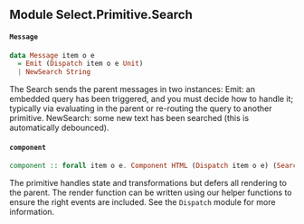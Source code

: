 ## Module Select.Primitive.Search

#### `Message`

``` purescript
data Message item o e
  = Emit (Dispatch item o e Unit)
  | NewSearch String
```

The Search sends the parent messages in two instances:
Emit: an embedded query has been triggered, and you must decide how to handle it; typically via evaluating
in the parent or re-routing the query to another primitive.
NewSearch: some new text has been searched (this is automatically debounced).

#### `component`

``` purescript
component :: forall item o e. Component HTML (Dispatch item o e) (SearchInput item o e) (Message item o e) (FX e)
```

The primitive handles state and transformations but defers all rendering to the parent. The
render function can be written using our helper functions to ensure the right events are included. See the `Dispatch`
module for more information.


